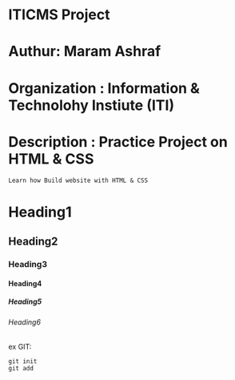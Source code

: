 # ITICMS Project
# Authur: Maram Ashraf
# Organization : Information & Technolohy Instiute (ITI)
# Description :  Practice Project on HTML & CSS 

``Learn how Build website with HTML & CSS``

# Heading1
## Heading2
### Heading3
#### Heading4
##### Heading5
###### Heading6

ex GIT:
```
git init
git add

```
